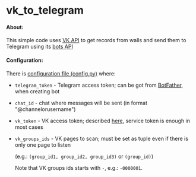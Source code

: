 # vk_to_telegram
#### About:
This simple code uses [VK API](https://vk.com/dev/methods) to get records from walls
and send them to Telegram using its [bots API](https://core.telegram.org/bots/api)

#### Configuration:
There is [configuration file (config.py)](https://github.com/dkder3k/vk_to_telegram/blob/master/config.py) where:
* `telegram_token` - Telegram access token; can be got from [BotFather](https://telegram.me/botfather), when creating bot
* `chat_id` - chat where messages will be sent (in format "@channelorusername")
* `vk_token` - VK access token; described [here](https://vk.com/dev/access_token?f=3.%20Service%20Token),
service token is enough in most cases
* `vk_groups_ids` - VK pages to scan; must be set as tuple even if there is only one page to listen

  (e.g.: `(group_id1, group_id2, group_id3)` or `(group_id)`)
  
  Note that VK groups ids starts with `-`, e.g.: `-0000001`.
